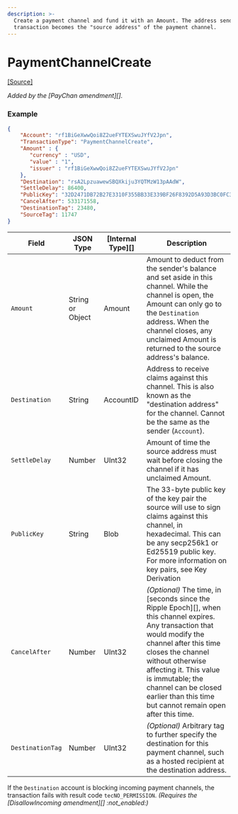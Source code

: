 ```yaml
---
description: >-
  Create a payment channel and fund it with an Amount. The address sending this
  transaction becomes the "source address" of the payment channel.
---
```


# PaymentChannelCreate

[\[Source\]](https://github.com/XRPLF/rippled/blob/master/src/ripple/app/tx/impl/PayChan.cpp)

_Added by the \[PayChan amendment]\[]._

### Example

```json
{
    "Account": "rf1BiGeXwwQoi8Z2ueFYTEXSwuJYfV2Jpn",
    "TransactionType": "PaymentChannelCreate",
    "Amount" : {
       "currency" : "USD",
       "value" : "1",
       "issuer" : "rf1BiGeXwwQoi8Z2ueFYTEXSwuJYfV2Jpn"
    },
    "Destination": "rsA2LpzuawewSBQXkiju3YQTMzW13pAAdW",
    "SettleDelay": 86400,
    "PublicKey": "32D2471DB72B27E3310F355BB33E339BF26F8392D5A93D3BC0FC3B566612DA0F0A",
    "CancelAfter": 533171558,
    "DestinationTag": 23480,
    "SourceTag": 11747
}
```

| Field            | JSON Type        | \[Internal Type]\[] | Description                                                                                                                                                                                                                                                                                                                   |
| ---------------- | ---------------- | ------------------- | ----------------------------------------------------------------------------------------------------------------------------------------------------------------------------------------------------------------------------------------------------------------------------------------------------------------------------- |
| `Amount`         | String or Object | Amount              | Amount to deduct from the sender's balance and set aside in this channel. While the channel is open, the Amount can only go to the `Destination` address. When the channel closes, any unclaimed Amount is returned to the source address's balance.                                                                          |
| `Destination`    | String           | AccountID           | Address to receive claims against this channel. This is also known as the "destination address" for the channel. Cannot be the same as the sender (`Account`).                                                                                                                                                                |
| `SettleDelay`    | Number           | UInt32              | Amount of time the source address must wait before closing the channel if it has unclaimed Amount.                                                                                                                                                                                                                            |
| `PublicKey`      | String           | Blob                | The 33-byte public key of the key pair the source will use to sign claims against this channel, in hexadecimal. This can be any secp256k1 or Ed25519 public key. For more information on key pairs, see Key Derivation                                                                                                        |
| `CancelAfter`    | Number           | UInt32              | _(Optional)_ The time, in \[seconds since the Ripple Epoch]\[], when this channel expires. Any transaction that would modify the channel after this time closes the channel without otherwise affecting it. This value is immutable; the channel can be closed earlier than this time but cannot remain open after this time. |
| `DestinationTag` | Number           | UInt32              | _(Optional)_ Arbitrary tag to further specify the destination for this payment channel, such as a hosted recipient at the destination address.                                                                                                                                                                                |

If the `Destination` account is blocking incoming payment channels, the transaction fails with result code `tecNO_PERMISSION`. _(Requires the \[DisallowIncoming amendment]\[] :not\_enabled:)_
